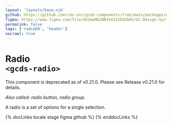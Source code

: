 ```yaml
---
layout: 'layouts/base.njk'
github: https://github.com/cds-snc/gcds-components/tree/main/packages/web/src/components/gcds-radio
figma: https://www.figma.com/file/mh2maMG2NBtk41k1O1UGHV/GC-Design-System?type=design&node-id=462-110&mode=design&t=juCIOMIg2VKfCrQA-0
permalink: false
tags: ['radioEN', 'header']
nocrawl: true
---
```


# Radio <br>`<gcds-radio>`

<gcds-error-message message-id="component-deprecated">
This component is deprecated as of v0.21.0. Please see <gcds-link href="https://github.com/cds-snc/gcds-components/releases/tag/gcds-components-v0.21.0">Release v0.21.0</gcds-link> for details.
</gcds-error-message>

_Also called: radio button, radio group._

A radio is a set of options for a single selection.

{% docLinks locale stage figma github %}
{% enddocLinks %}

<br/>
